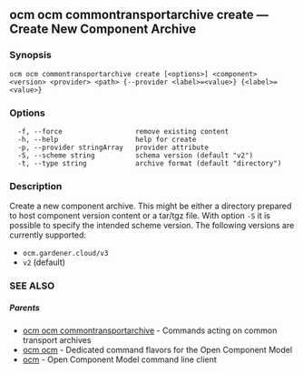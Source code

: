 ## ocm ocm commontransportarchive create &mdash; Create New Component Archive

### Synopsis

```
ocm ocm commontransportarchive create [<options>] <component> <version> <provider> <path> {--provider <label>=<value>} {<label>=<value>}
```

### Options

```
  -f, --force                  remove existing content
  -h, --help                   help for create
  -p, --provider stringArray   provider attribute
  -S, --scheme string          schema version (default "v2")
  -t, --type string            archive format (default "directory")
```

### Description


Create a new component archive. This might be either a directory prepared
to host component version content or a tar/tgz file.
With option <code>-S</code> it is possible to specify the intended scheme version.
The following versions are currently supported:

  - <code>ocm.gardener.cloud/v3</code>
  - <code>v2</code> (default)


### SEE ALSO

##### Parents

* [ocm ocm commontransportarchive](ocm_ocm_commontransportarchive.md)	 - Commands acting on common transport archives
* [ocm ocm](ocm_ocm.md)	 - Dedicated command flavors for the Open Component Model
* [ocm](ocm.md)	 - Open Component Model command line client

